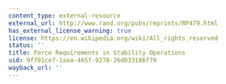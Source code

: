 ```yaml
---
content_type: external-resource
external_url: http://www.rand.org/pubs/reprints/RP479.html
has_external_license_warning: true
license: https://en.wikipedia.org/wiki/All_rights_reserved
status: ''
title: Force Requirements in Stability Operations
uid: 9f701ce7-1aaa-465f-9278-26d833186f79
wayback_url: ''
---
```


